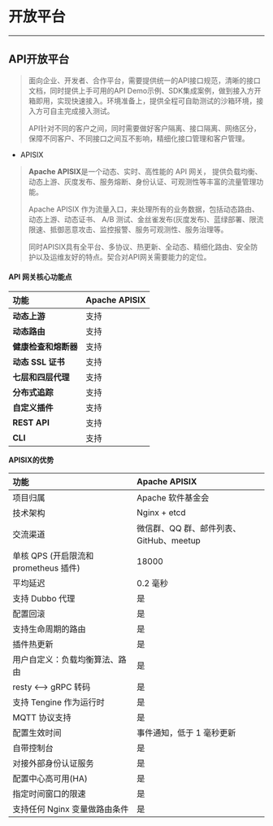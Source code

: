 # 开放平台

---

## API开放平台

> 面向企业、开发者、合作平台，需要提供统一的API接口规范，清晰的接口文档，同时提供上手可用的API Demo示例、SDK集成案例，做到接入方开箱即用，实现快速接入。环境准备上，提供全程可自助测试的沙箱环境，接入方可自主完成接入测试。
>
> API针对不同的客户之间，同时需要做好客户隔离、接口隔离、网络区分，保障不同客户、不同接口之间互不影响，精细化接口管理和客户管理。

* APISIX

> **Apache APISIX**是一个动态、实时、高性能的 API 网关， 提供负载均衡、动态上游、灰度发布、服务熔断、身份认证、可观测性等丰富的流量管理功能。
>
> Apache APISIX 作为流量入口，来处理所有的业务数据，包括动态路由、动态上游、动态证书、 A/B 测试、金丝雀发布\(灰度发布\)、蓝绿部署、限流限速、抵御恶意攻击、监控报警、服务可观测性、服务治理等。
>
> 同时APISIX具有全平台、多协议、热更新、全动态、精细化路由、安全防护以及运维友好的特点。契合对API网关需要能力的定位。

#### API 网关核心功能点

| **功能** | **Apache APISIX** |
| :--- | :--- |
| **动态上游** | 支持 |
| **动态路由** | 支持 |
| **健康检查和熔断器** | 支持 |
| **动态 SSL 证书** | 支持 |
| **七层和四层代理** | 支持 |
| **分布式追踪** | 支持 |
| **自定义插件** | 支持 |
| **REST API** | 支持 |
| **CLI** | 支持 |

**APISIX的优势**

| **功能** | **Apache APISIX** |
| :--- | :--- |
| 项目归属 | Apache 软件基金会 |
| 技术架构 | Nginx + etcd |
| 交流渠道 | 微信群、QQ 群、邮件列表、GitHub、meetup |
| 单核 QPS \(开启限流和 prometheus 插件\) | 18000 |
| 平均延迟 | 0.2 毫秒 |
| 支持 Dubbo 代理 | 是 |
| 配置回滚 | 是 |
| 支持生命周期的路由 | 是 |
| 插件热更新 | 是 |
| 用户自定义：负载均衡算法、路由 | 是 |
| resty &lt;--&gt; gRPC 转码 | 是 |
| 支持 Tengine 作为运行时 | 是 |
| MQTT 协议支持 | 是 |
| 配置生效时间 | 事件通知，低于 1 毫秒更新 |
| 自带控制台 | 是 |
| 对接外部身份认证服务 | 是 |
| 配置中心高可用\(HA\) | 是 |
| 指定时间窗口的限速 | 是 |
| 支持任何 Nginx 变量做路由条件 | 是 |



